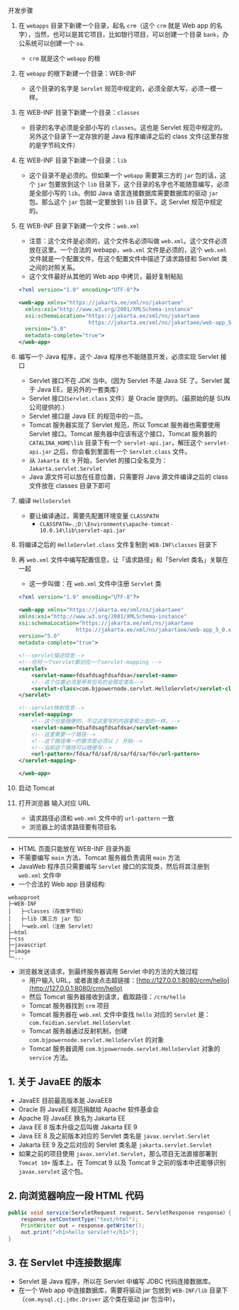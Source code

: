 开发步骤
1. 在 `webapps` 目录下新建一个目录，起名 `crm`（这个 `crm` 就是 Web app 的名字），当然，也可以是其它项目，比如银行项目，可以创建一个目录 `bank`，办公系统可以创建一个 `oa`.
   + `crm` 就是这个 `webapp` 的根

2. 在 `webapp` 的根下新建一个目录：WEB-INF
   + 这个目录的名字是 `Servlet` 规范中规定的，必须全部大写，必须一模一样。

3. 在 WEB-INF 目录下新建一个目录：`classes`
   + 目录的名字必须是全部小写的 `classes`。这也是 Servlet 规范中规定的。另外这个目录下一定存放的是 Java 程序编译之后的 class 文件(这里存放的是字节码文件）

4. 在 WEB-INF 目录下新建一个目录：`lib`
   + 这个目录不是必须的。但如果一个 `webapp` 需要第三方的 `jar` 包的话，这个 `jar` 包要放到这个 `lib` 目录下，这个目录的名字也不能随意编写，必须是全部小写的 `lib`。例如 Java 语言连接数据库需要数据库的驱动 `jar` 包。那么这个 `jar` 包就一定要放到 `lib` 目录下。这 Servlet 规范中规定的。

5. 在 WEB-INF 目录下新建一个文件：`web.xml`
   + 注意：这个文件是必须的，这个文件名必须叫做 `web.xml`。这个文件必须放在这里。一个合法的 webapp，`web.xml` 文件是必须的，这个 `web.xml` 文件就是一个配置文件，在这个配置文件中描述了请求路径和 Servlet 类之间的对照关系。
   + 这个文件最好从其他的 Web app 中拷贝，最好复制粘贴
    ```xml
    <?xml version="1.0" encoding="UTF-8"?>
   
    <web-app xmlns="https://jakarta.ee/xml/ns/jakartaee"
      xmlns:xsi="http://www.w3.org/2001/XMLSchema-instance"
      xsi:schemaLocation="https://jakarta.ee/xml/ns/jakartaee
                          https://jakarta.ee/xml/ns/jakartaee/web-app_5_0.xsd"
      version="5.0"
      metadata-complete="true">
    </web-app>
    ```
6. 编写一个 Java 程序，这个 Java 程序也不能随意开发，必须实现 Servlet 接口
    - Servlet 接口不在 JDK 当中。(因为 Servlet 不是 Java SE 了。Servlet 属于 Java EE，是另外的一套类库）
    - Servlet 接口(`Servlet.class` 文件）是 Oracle 提供的。(最原始的是 SUN 公司提供的.）
    - Servlet 接口是 Java EE 的规范中的一员。
    - Tomcat 服务器实现了 Servlet 规范，所以 Tomcat 服务器也需要使用 Servlet 接口。Tomcat 服务器中应该有这个接口，Tomcat 服务器的 `CATALINA_HOME\lib` 目录下有一个 `servlet-api.jar`，解压这个 `servlet-api.jar` 之后，你会看到里面有一个 `Servlet.class` 文件。
    - 从 `Jakarta EE 9` 开始，Servlet 的接口全名变为：`Jakarta.servlet.Servlet`
    - Java 源文件可以放在任意位置，只需要将 Java 源文件编译之后的 class 文件放在 classes 目录下即可
7. 编译 `HelloServlet`
    - 要让编译通过，需要先配置环境变量 `CLASSPATH`
        - `CLASSPATH=.;D:\Environments\apache-tomcat-10.0.14\lib\servlet-api.jar`
8. 将编译之后的 `HelloServlet.class` 文件复制到 `WEB-INF\classes` 目录下
9. 再 `web.xml` 文件中编写配置信息，让「请求路径」和「Servlet 类名」关联在一起
    - 这一步叫做：在 `web.xml` 文件中注册 `Servlet` 类
    ```xml
    <?xml version="1.0" encoding="UTF-8"?>
    
    <web-app xmlns="https://jakarta.ee/xml/ns/jakartaee"
    xmlns:xsi="http://www.w3.org/2001/XMLSchema-instance"
    xsi:schemaLocation="https://jakarta.ee/xml/ns/jakartaee
                      https://jakarta.ee/xml/ns/jakartaee/web-app_5_0.xsd"
    version="5.0"
    metadata-complete="true">
    
    <!--servlet描述信息-->
    <!--任何一个servlet都对应一个servlet-mapping -->
    <servlet>
        <servlet-name>fdsafdsagfdsafdsa</servlet-name>
        <!--这个位置必须是带有包名的全限定类名-->
        <servlet-class>com.bjpowernode.servlet.HelloServlet</servlet-class>
    </servlet>
    
    <!--servlet映射信息-->
    <servlet-mapping>
        <!--这个也是随便的，不过这里写的内容要和上面的一样。-->
        <servlet-name>fdsafdsagfdsafdsa</servlet-name>
        <!--这里需要一个路径-->
        <!--这个路径唯一的要求是必须以 / 开始-->
        <!--当前这个路径可以随便写-->
        <url-pattern>/fdsa/fd/saf/d/sa/fd/sa/fd</url-pattern>
    </servlet-mapping>
    
    </web-app>
    ```
10. 启动 Tomcat
11. 打开浏览器 输入对应 URL
    - 请求路径必须和 `web.xml` 文件中的 `url-pattern` 一致
    - 浏览器上的请求路径要有项目名
---
- HTML 页面只能放在 WEB-INF 目录外面
- 不需要编写 `main` 方法，Tomcat 服务器负责调用 `main` 方法
- JavaWeb 程序员只需要编写 `Servlet` 接口的实现类，然后将其注册到 `web.xml` 文件中
- 一个合法的 Web app 目录结构:
```
webapproot
├─WEB-INF
│	├─classes（存放字节码）
│   ├─lib（第三方 jar 包）
│   └─web.xml（注册 Servlet）
├─html
├─css
├─javascript
├─image
└─...
```
- 浏览器发送请求，到最终服务器调用 Servlet 中的方法的大致过程
    - 用户输入 URL，或者直接点击超链接：[http://127.0.0.1:8080/crm/hello](http://127.0.0.1:8080/crm/hello)
    - 然后 Tomcat 服务器接收到请求，截取路径：`/crm/hello`
    - Tomcat 服务器找到 `crm` 项目
    - Tomcat 服务器在 `web.xml` 文件中查找 `hello` 对应的 `Servlet` 是：`com.feidian.servlet.HelloServlet`
    - Tomcat 服务器通过反射机制，创建 `com.bjpowernode.servlet.HelloServlet` 的对象
    - Tomcat 服务器调用 `com.bjpowernode.servlet.HelloServlet` 对象的 `service` 方法。

## 1. 关于 JavaEE 的版本

- JavaEE 目前最高版本是 JavaEE8
- Oracle 将 JavaEE 规范捐献给 Apache 软件基金会
- Apache 将 JavaEE 换名为 Jakarta EE
- Java EE 8 版本升级之后叫做 Jakarta EE 9
- Java EE 8 及之前版本对应的 Servlet 类名是 `javax.servlet.Servlet`
- Jakarta EE 9 及之后对应的 Servlet 类名是 `jakarta.servlet.Servlet`
- 如果之前的项目使用 `javax.servlet.Servlet`，那么项目无法直接部署到 `Tomcat 10+` 版本上。在 Tomcat 9 以及 Tomcat 9 之前的版本中还能够识别 `javax.servlet` 这个包。

## 2. 向浏览器响应一段 HTML 代码

```java
public void service(ServletRequest request，ServletResponse response）{
    response.setContentType("text/html");
    PrintWriter out = response.getWriter();
    out.print("<h1>hello servlet!</h1>");
}
```
## 3. 在 Servlet 中连接数据库
- Servlet 是 Java 程序，所以在 Servlet 中编写 JDBC 代码连接数据库。
- 在一个 Web app 中连接数据库，需要将驱动 jar 包放到 `WEB-INF/lib` 目录下（`com.mysql.cj.jdbc.Driver` 这个类在驱动 jar 包当中）。